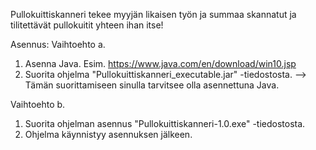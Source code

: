 Pullokuittiskanneri tekee myyjän likaisen työn ja summaa skannatut ja tilitettävät pullokuitit yhteen ihan itse!

Asennus:
Vaihtoehto a.
1. Asenna Java. Esim. https://www.java.com/en/download/win10.jsp
2. Suorita ohjelma "Pullokuittiskanneri_executable.jar" -tiedostosta. 
    --> Tämän suorittamiseen sinulla tarvitsee olla asennettuna Java.

Vaihtoehto b.
1. Suorita ohjelman asennus "Pullokuittiskanneri-1.0.exe" -tiedostosta.
2. Ohjelma käynnistyy asennuksen jälkeen.
